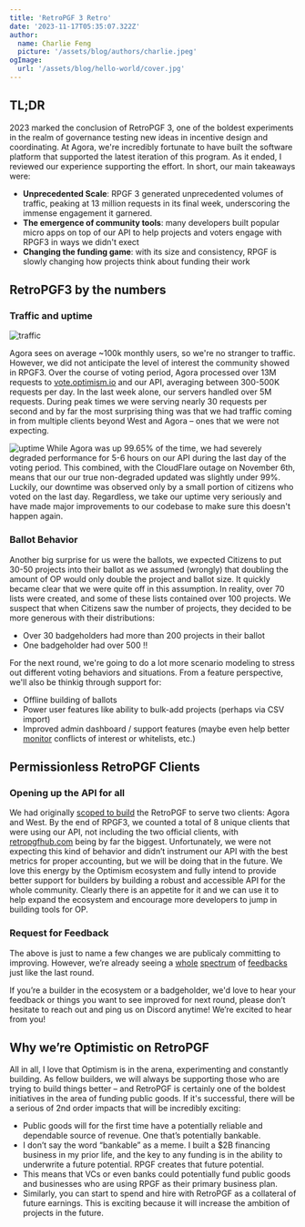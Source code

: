```yaml
---
title: 'RetroPGF 3 Retro'
date: '2023-11-17T05:35:07.322Z'
author:
  name: Charlie Feng
  picture: '/assets/blog/authors/charlie.jpeg'
ogImage:
  url: '/assets/blog/hello-world/cover.jpg'
---
```


## TL;DR


2023 marked the conclusion of RetroPGF 3, one of the boldest experiments in the realm of governance testing new ideas in incentive design and coordinating. At Agora, we're incredibly fortunate to have built the software platform that supported the latest iteration of this program. As it ended, I reviewed our experience supporting the effort. In short, our main takeaways were:


- **Unprecedented Scale**: RPGF 3 generated unprecedented volumes of traffic, peaking at 13 million requests in its final week, underscoring the immense engagement it garnered.
- **The emergence of community tools**: many developers built popular micro apps on top of our API to help projects and voters engage with RPGF3 in ways we didn't exect
- **Changing the funding game**: with its size and consistency, RPGF is slowly changing how projects think about funding their work

## RetroPGF3 by the numbers

### Traffic and uptime

![traffic](https://i.imgur.com/45NMqMh.png)

Agora sees on average ~100k monthly users, so we're no stranger to traffic. However, we did not anticipate the level of interest the community showed in RPGF3. Over the course of voting period, Agora processed over 13M requests to [vote.optimism.io](http://vote.optimism.io) and our API, averaging between 300-500K requests per day. In the last week alone, our servers handled over 5M requests. During peak times we were serving nearly 30 requests per second and by far the most surprising thing was that we had traffic coming in from multiple clients beyond West and Agora – ones that we were not expecting. 

![uptime](https://i.imgur.com/hAnqWCv.png)
While Agora was up 99.65% of the time, we had severely degraded performance for 5-6 hours on our API during the last day of the voting period. This combined, with the CloudFlare outage on November 6th, means that our our true non-degraded updated was slightly under 99%. Luckily, our downtime was observed only by a small portion of citizens who voted on the last day. Regardless,  we take our uptime very seriously and have made major improvements to our codebase to make sure this doesn't happen again.


### Ballot Behavior

Another big surprise for us were the ballots, we expected Citizens to put 30-50 projects into their ballot as we assumed (wrongly) that doubling the amount of OP would only double the project and ballot size. It quickly became clear that we were quite off in this assumption. In reality, over 70 lists were created, and some of these lists contained over 100 projects. We suspect that when Citizens saw the number of projects, they decided to be more generous with their distributions: 

- Over 30 badgeholders had more than 200 projects in their ballot
- One badgeholder had over 500 ‼️

For the next round, we're going to do a lot more scenario modeling to stress out different voting behaviors and situations. From a feature perspective, we'll also be thinkig through support for:
- Offline building of ballots
- Power user features like ability to bulk-add projects (perhaps via CSV import)
- Improved admin dashboard / support features (maybe even help better [monitor](https://gov.optimism.io/t/badgeholder-conflict-of-interest-disclosures/5569/2) conflicts of interest or whitelists, etc.)

## Permissionless RetroPGF Clients

### Opening up the API for all

We had originally [scoped to build](https://github.com/ethereum-optimism/ecosystem-contributions/issues/104) the RetroPGF to serve two clients: Agora and West. By the end of RPGF3, we counted a total of 8 unique clients that were using our API, not including the two official clients, with [retropgfhub.com](http://retropgfhub.com) being by far the biggest. Unfortunately, we were not expecting this kind of behavior and didn’t instrument our API with the best metrics for proper accounting, but we will be doing that in the future. We love this energy by the Optimism ecosystem and fully intend to provide better support for builders by building a robust and accessible API for the whole community. Clearly there is an appetite for it and we can use it to help expand the ecosystem and encourage more developers to jump in building tools for OP. 

### Request for Feedback

The above is just to name a few changes we are publicaly committing to improving. However, we’re already seeing a [whole](https://gov.optimism.io/t/retropgf-round-3-feedback-thread/6177) [spectrum](https://gov.optimism.io/t/retropgf-experimentation-voting-algorithms/7216) of [feedbacks](https://gov.optimism.io/t/lefteris-rpgf-3-voting-rationale-learnings-and-feedback/7213) just like the last round. 

If you’re a builder in the ecosystem or a badgeholder, we'd love to hear your feedback or things you want to see improved for next round, please don’t hesitate to reach out and ping us on Discord anytime! We’re excited to hear from you!

## Why we’re Optimistic on RetroPGF

All in all, I love that Optimism is in the arena, experimenting and constantly building. As fellow builders, we will always be supporting those who are trying to build things better – and RetroPGF is certainly one of the boldest initiatives in the area of funding public goods. If it's successful, there will be a serious of 2nd order impacts that will be incredibly exciting:

- Public goods will for the first time have a potentially reliable and dependable source of revenue. One that’s potentially bankable.
- I don’t say the word “bankable” as a meme. I built a $2B financing business in my prior life, and the key to any funding is in the ability to underwrite a future potential. RPGF creates that future potential.
- This means that VCs or even banks could potentially fund public goods and businesses who are using RPGF as their primary business plan.
- Similarly, you can start to spend and hire with RetroPGF as a collateral of future earnings. This is exciting because it will increase the ambition of projects in the future.